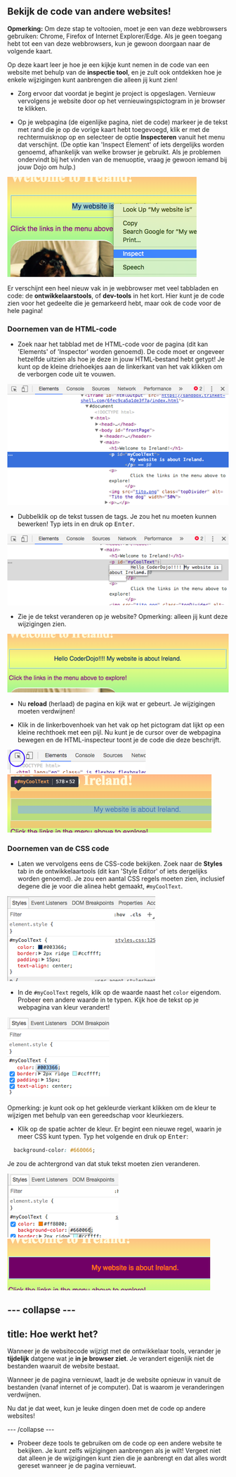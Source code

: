 ## Bekijk de code van andere websites!

**Opmerking:** Om deze stap te voltooien, moet je een van deze webbrowsers gebruiken: Chrome, Firefox of Internet Explorer/Edge. Als je geen toegang hebt tot een van deze webbrowsers, kun je gewoon doorgaan naar de volgende kaart.

Op deze kaart leer je hoe je een kijkje kunt nemen in de code van een website met behulp van de **inspectie tool**, en je zult ook ontdekken hoe je enkele wijzigingen kunt aanbrengen die alleen jij kunt zien!

+ Zorg ervoor dat voordat je begint je project is opgeslagen. Vernieuw vervolgens je website door op het vernieuwingspictogram in je browser te klikken.

+ Op je webpagina (de eigenlijke pagina, niet de code) markeer je de tekst met rand die je op de vorige kaart hebt toegevoegd, klik er met de rechtermuisknop op en selecteer de optie **Inspecteren** vanuit het menu dat verschijnt. (De optie kan 'Inspect Element' of iets dergelijks worden genoemd, afhankelijk van welke browser je gebruikt. Als je problemen ondervindt bij het vinden van de menuoptie, vraag je gewoon iemand bij jouw Dojo om hulp.)

![Selecting the Inspect option on highlighted text](images/highlightTextAndInspect.png)

Er verschijnt een heel nieuw vak in je webbrowser met veel tabbladen en code: de **ontwikkelaarstools**, of **dev-tools** in het kort. Hier kunt je de code zien voor het gedeelte die je gemarkeerd hebt, maar ook de code voor de hele pagina!

### Doornemen van de HTML-code

+ Zoek naar het tabblad met de HTML-code voor de pagina (dit kan 'Elements' of 'Inspector' worden genoemd). De code moet er ongeveer hetzelfde uitzien als hoe je deze in jouw HTML-bestand hebt getypt! Je kunt op de kleine driehoekjes aan de linkerkant van het vak klikken om de verborgen code uit te vouwen.

![Inspector showing a text element](images/inspectTextHtml.png)

+ Dubbelklik op de tekst tussen de tags. Je zou het nu moeten kunnen bewerken! Typ iets in en druk op <kbd>Enter</kbd>.

![Editing text using the inspector tool](images/inspectEditHtmlText.png)

+ Zie je de tekst veranderen op je website? Opmerking: alleen jij kunt deze wijzigingen zien.

![Website with edited text](images/inspectEditHtmlTextResult.png)

+ Nu **reload** (herlaad) de pagina en kijk wat er gebeurt. Je wijzigingen moeten verdwijnen!

+ Klik in de linkerbovenhoek van het vak op het pictogram dat lijkt op een kleine rechthoek met een pijl. Nu kunt je de cursor over de webpagina bewegen en de HTML-inspecteur toont je de code die deze beschrijft.

![The icon to select elements](images/inspectorSelectIcon.png) ![Selecting an element](images/inspectorSelectElement.png)

### Doornemen van de CSS code

+ Laten we vervolgens eens de CSS-code bekijken. Zoek naar de **Styles** tab in de ontwikkelaartools (dit kan 'Style Editor' of iets dergelijks worden genoemd). Je zou een aantal CSS regels moeten zien, inclusief degene die je voor die alinea hebt gemaakt, `#myCoolText`.

![Viewing the CSS code for an element](images/inspectCssBlock.png)

+ In de `#myCoolText` regels, klik op de waarde naast het `color` eigendom. Probeer een andere waarde in te typen. Kijk hoe de tekst op je webpagina van kleur verandert! 

![Editing the text colour using the CSS inspector](images/inspectEditCssColor.png)

Opmerking: je kunt ook op het gekleurde vierkant klikken om de kleur te wijzigen met behulp van een gereedschap voor kleurkiezers.

+ Klik op de spatie achter de kleur. Er begint een nieuwe regel, waarin je meer CSS kunt typen. Typ het volgende en druk op <kbd>Enter</kbd>:

```css
  background-color: #660066;
```

Je zou de achtergrond van dat stuk tekst moeten zien veranderen.

![Adding the background colour property](images/inspectorEditingBgCol.png) ![The new background colour](images/inspectorEditBgResult.png)

## \--- collapse \---

## title: Hoe werkt het?

Wanneer je de websitecode wijzigt met de ontwikkelaar tools, verander je **tijdelijk** datgene wat je **in je browser ziet**. Je verandert eigenlijk niet de bestanden waaruit de website bestaat.

Wanneer je de pagina vernieuwt, laadt je de website opnieuw in vanuit de bestanden (vanaf internet of je computer). Dat is waarom je veranderingen verdwijnen.

Nu dat je dat weet, kun je leuke dingen doen met de code op andere websites!

\--- /collapse \---

+ Probeer deze tools te gebruiken om de code op een andere website te bekijken. Je kunt zelfs wijzigingen aanbrengen als je wilt! Vergeet niet dat alleen je de wijzigingen kunt zien die je aanbrengt en dat alles wordt gereset wanneer je de pagina vernieuwt.